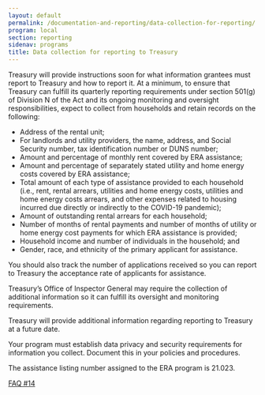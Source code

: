 ```yaml
---
layout: default
permalink: /documentation-and-reporting/data-collection-for-reporting/
program: local
section: reporting
sidenav: programs
title: Data collection for reporting to Treasury
---
```


Treasury will provide instructions soon for what information grantees must report to Treasury and how to report it. At a minimum, to ensure that Treasury can fulfill its quarterly reporting requirements under section 501(g) of Division N of the Act and its ongoing monitoring and oversight responsibilities, expect to collect from households and retain records on the following:

*	Address of the rental unit;
*	For landlords and utility providers, the name, address, and Social Security number, tax identification number or DUNS number;
*	Amount and percentage of monthly rent covered by ERA assistance;
*	Amount and percentage of separately stated utility and home energy costs covered by ERA assistance;
*	Total amount of each type of assistance provided to each household (i.e., rent, rental arrears, utilities and home energy costs, utilities and home energy costs arrears, and other expenses related to housing incurred due directly or indirectly to the COVID-19 pandemic);
*	Amount of outstanding rental arrears for each household;
*	Number of months of rental payments and number of months of utility or home energy cost payments for which ERA assistance is provided;
*	Household income and number of individuals in the household; and
*	Gender, race, and ethnicity of the primary applicant for assistance.

You should also track the number of applications received so you can report to Treasury the acceptance rate of applicants for assistance. 

Treasury’s Office of Inspector General may require the collection of additional information so it can fulfill its oversight and monitoring requirements. 

Treasury will provide additional information regarding reporting to Treasury at a future date. 

Your program must establish data privacy and security requirements for information you collect. Document this in your policies and procedures.  

The assistance listing number assigned to the ERA program is 21.023.  

<a href="{{ site.baseurl }}/faqs#14" class="era-guidance__faq-reference"><span class="usa-tag">FAQ #14</span></a>